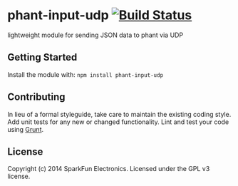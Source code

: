# phant-input-udp [![Build Status](https://secure.travis-ci.org/sparkfun/phant-input-udp.png?branch=master)](http://travis-ci.org/sparkfun/phant-input-udp)

lightweight module for sending JSON data to phant via UDP

## Getting Started
Install the module with: `npm install phant-input-udp`

## Contributing
In lieu of a formal styleguide, take care to maintain the existing coding style. Add unit tests for any new or changed functionality. Lint and test your code using [Grunt](http://gruntjs.com/).

## License
Copyright (c) 2014 SparkFun Electronics. Licensed under the GPL v3 license.
